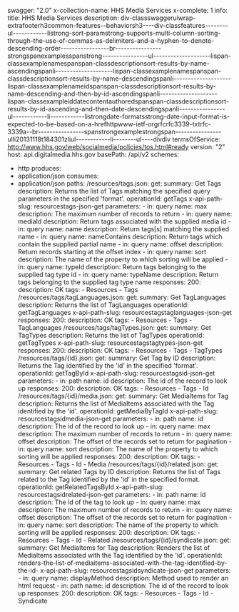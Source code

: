 swagger: "2.0"
x-collection-name: HHS Media Services
x-complete: 1
info:
  title: HHS Media Services
  description: div-classswaggeruiwrap-extrafooterh3common-features--behaviorsh3----div-classfeatures--------ul------------listrong-sort-paramstrong-supports-multi-column-sorting-through-the-use-of-commas-as-delimiters-and-a-hyphen-to-denote-descending-order-----------------br----------------strongspanexamplesspanstrong----------------ul--------------------lispan-classexamplenamespanspan-classdescriptionsort-results-by-name-ascendingspanli--------------------lispan-classexamplenamespanspan-classdescriptionsort-results-by-name-descendingspanli--------------------lispan-classexamplenameidspanspan-classdescriptionsort-results-by-name-descending-and-then-by-id-ascendingspanli--------------------lispan-classexampleiddatecontentauthoredspanspan-classdescriptionsort-results-by-id-ascending-and-then-date-descendingspanli----------------ul------------li------------listrongdate-formatsstrong-date-input-format-is-expected-to-be-based-on-a-hrefhttpwww-ietf-orgrfcrfc3339-txtrfc-3339a--br----------------spanstrongexamplestrongspan----------------ulli20131118t184301zliul------------li--------ul----divdiv
  termsOfService: http://www.hhs.gov/web/socialmedia/policies/tos.html#ready
  version: "2"
host: api.digitalmedia.hhs.gov
basePath: /api/v2
schemes:
- http
produces:
- application/json
consumes:
- application/json
paths:
  /resources/tags.json:
    get:
      summary: Get Tags
      description: Returns the list of Tags matching the specified query parameters
        in the specified 'format'.
      operationId: getTags
      x-api-path-slug: resourcestags-json-get
      parameters:
      - in: query
        name: max
        description: The maximum number of records to return
      - in: query
        name: mediaId
        description: Return tags associated with the supplied media id
      - in: query
        name: name
        description: Return tags[s] matching the supplied name
      - in: query
        name: nameContains
        description: Return tags which contain the supplied partial name
      - in: query
        name: offset
        description: Return records starting at the offset index
      - in: query
        name: sort
        description: The name of the property to which sorting will be applied
      - in: query
        name: typeId
        description: Return tags belonging to the supplied tag type id
      - in: query
        name: typeName
        description: Return tags belonging to the supplied tag type name
      responses:
        200:
          description: OK
      tags:
      - Resources
      - Tags
  /resources/tags/tagLanguages.json:
    get:
      summary: Get TagLanguages
      description: Returns the list of TagLanguages
      operationId: getTagLanguages
      x-api-path-slug: resourcestagstaglanguages-json-get
      responses:
        200:
          description: OK
      tags:
      - Resources
      - Tags
      - TagLanguages
  /resources/tags/tagTypes.json:
    get:
      summary: Get TagTypes
      description: Returns the list of TagTypes
      operationId: getTagTypes
      x-api-path-slug: resourcestagstagtypes-json-get
      responses:
        200:
          description: OK
      tags:
      - Resources
      - Tags
      - TagTypes
  /resources/tags/{id}.json:
    get:
      summary: Get Tag by ID
      description: Returns the Tag identified by the 'id' in the specified 'format'.
      operationId: getTagById
      x-api-path-slug: resourcestagsid-json-get
      parameters:
      - in: path
        name: id
        description: The id of the record to look up
      responses:
        200:
          description: OK
      tags:
      - Resources
      - Tags
      - Id
  /resources/tags/{id}/media.json:
    get:
      summary: Get MediaItems for Tag
      description: Returns the list of MediaItems associated with the Tag identified
        by the 'id'.
      operationId: getMediaByTagId
      x-api-path-slug: resourcestagsidmedia-json-get
      parameters:
      - in: path
        name: id
        description: The id of the record to look up
      - in: query
        name: max
        description: The maximum number of records to return
      - in: query
        name: offset
        description: The offset of the records set to return for pagination
      - in: query
        name: sort
        description: The name of the property to which sorting will be applied
      responses:
        200:
          description: OK
      tags:
      - Resources
      - Tags
      - Id
      - Media
  /resources/tags/{id}/related.json:
    get:
      summary: Get related Tags by ID
      description: Returns the list of Tags related to the Tag identified by the 'id'
        in the specified format.
      operationId: getRelatedTagsById
      x-api-path-slug: resourcestagsidrelated-json-get
      parameters:
      - in: path
        name: id
        description: The id of the tag to look up
      - in: query
        name: max
        description: The maximum number of records to return
      - in: query
        name: offset
        description: The offset of the records set to return for pagination
      - in: query
        name: sort
        description: The name of the property to which sorting will be applied
      responses:
        200:
          description: OK
      tags:
      - Resources
      - Tags
      - Id
      - Related
  /resources/tags/{id}/syndicate.json:
    get:
      summary: Get MediaItems for Tag
      description: Renders the list of MediaItems associated with the Tag identified
        by the 'id'.
      operationId: renders-the-list-of-mediaitems-associated-with-the-tag-identified-by-the-id-
      x-api-path-slug: resourcestagsidsyndicate-json-get
      parameters:
      - in: query
        name: displayMethod
        description: Method used to render an html request
      - in: path
        name: id
        description: The id of the record to look up
      responses:
        200:
          description: OK
      tags:
      - Resources
      - Tags
      - Id
      - Syndicate